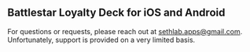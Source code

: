## Battlestar Loyalty Deck for iOS and Android

For questions or requests, please reach out at sethlab.apps@gmail.com.  Unfortunately, support is provided on a very limited basis.
